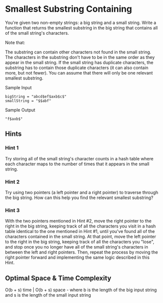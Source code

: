 # Smallest Substring Containing

You're given two non-empty strings: a big string and a small string. Write a function that returns the smallest substring in the big string that contains all of the small string's characters.

Note that:

The substring can contain other characters not found in the small string.
The characters in the substring don't have to be in the same order as they appear in the small string.
If the small string has duplicate characters, the substring has to contain those duplicate characters (it can also contain more, but not fewer).
You can assume that there will only be one relevant smallest substring.

Sample Input

```
bigString = "abcd$ef$axb$c$"
smallString = "$$abf"
```

Sample Output

```
"f$axb$"
```

## Hints

### Hint 1

Try storing all of the small string's character counts in a hash table where each character maps to the number of times that it appears in the small string.

### Hint 2

Try using two pointers (a left pointer and a right pointer) to traverse through the big string. How can this help you find the relevant smallest substring?

### Hint 3

With the two pointers mentioned in Hint #2, move the right pointer to the right in the big string, keeping track of all the characters you visit in a hash table identical to the one mentioned in Hint #1, until you've found all of the characters contained in the small string. At that point, move the left pointer to the right in the big string, keeping track of all the characters you "lose", and stop once you no longer have all of the small string's characters in between the left and right pointers. Then, repeat the process by moving the right pointer forward and implementing the same logic described in this Hint.

## Optimal Space & Time Complexity

O(b + s) time | O(b + s) space - where b is the length of the big input string and s is the length of the small input string
